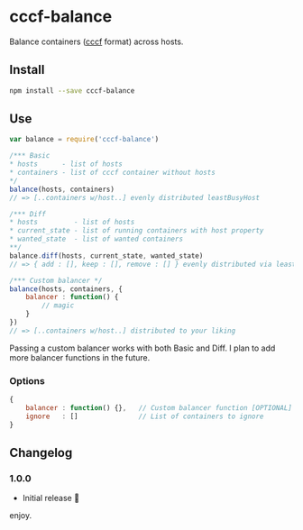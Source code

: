 # cccf-balance

Balance containers ([cccf](https://github.com/asbjornenge/cccf) format) across hosts.

## Install

```sh
npm install --save cccf-balance
```

## Use

```js
var balance = require('cccf-balance')

/*** Basic
* hosts      - list of hosts
* containers - list of cccf container without hosts
*/
balance(hosts, containers)
// => [..containers w/host..] evenly distributed leastBusyHost 

/*** Diff
* hosts         - list of hosts
* current_state - list of running containers with host property
* wanted_state  - list of wanted containers
**/
balance.diff(hosts, current_state, wanted_state)
// => { add : [], keep : [], remove : [] } evenly distributed via leastBusyHost

/*** Custom balancer */
balance(hosts, containers, {
    balancer : function() {
        // magic
    }
})
// => [..containers w/host..] distributed to your liking 
```

Passing a custom balancer works with both Basic and Diff. 
I plan to add more balancer functions in the future.

### Options

```js
{
    balancer : function() {},   // Custom balancer function [OPTIONAL]
    ignore   : []               // List of containers to ignore
}
```

## Changelog

### 1.0.0

* Initial release :rocket:

enjoy.
